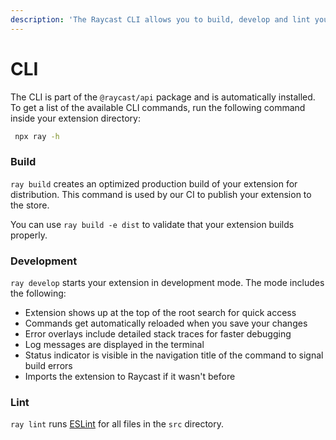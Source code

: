 ```yaml
---
description: 'The Raycast CLI allows you to build, develop and lint your extension.'
---
```


# CLI

The CLI is part of the `@raycast/api` package and is automatically installed. To get a list of the available CLI commands, run the following command inside your extension directory:

```bash
 npx ray -h
```

### Build

`ray build` creates an optimized production build of your extension for distribution. This command is used by our CI to publish your extension to the store. 

You can use `ray build -e dist` to validate that your extension builds properly. 

### Development

`ray develop` starts your extension in development mode. The mode includes the following:

* Extension shows up at the top of the root search for quick access
* Commands get automatically reloaded when you save your changes
* Error overlays include detailed stack traces for faster debugging
* Log messages are displayed in the terminal
* Status indicator is visible in the navigation title of the command to signal build errors
* Imports the extension to Raycast if it wasn't before

### Lint

`ray lint` runs [ESLint](http://eslint.org) for all files in the `src` directory. 

